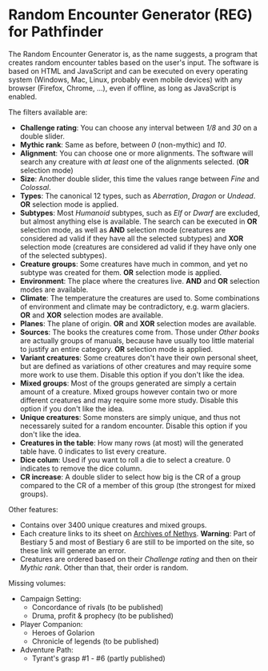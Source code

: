 # Random Encounter Generator (REG) for Pathfinder
The Random Encounter Generator is, as the name suggests, a program that creates random encounter tables based on the user's input. The software is based on HTML and JavaScript and can be executed on every operating system (Windows, Mac, Linux, probably even mobile devices) with any browser (Firefox, Chrome, ...), even if offline, as long as JavaScript is enabled.

The filters available are:
* __Challenge rating__: You can choose any interval between _1/8_ and _30_ on a double slider.
* __Mythic rank__: Same as before, between _0_ (non-mythic) and _10_.
* __Alignment__: You can choose one or more alignments. The software will search any creature with _at least_ one of the alignments selected. (__OR__ selection mode)
* __Size__: Another double slider, this time the values range between _Fine_ and _Colossal_.
* __Types__: The canonical 12 types, such as _Aberration_, _Dragon_ or _Undead_. __OR__ selection mode is applied.
* __Subtypes__: Most _Humanoid_ subtypes, such as _Elf_ or _Dwarf_ are excluded, but almost anything else is available. The search can be executed in __OR__ selection mode, as well as __AND__ selection mode (creatures are considered ad valid if they have all the selected subtypes) and __XOR__ selection mode (creatures are considered ad valid if they have only one of the selected subtypes).
* __Creature groups__: Some creatures have much in common, and yet no subtype was created for them. __OR__ selection mode is applied.
* __Environment__: The place where the creatures live. __AND__ and __OR__ selection modes are available.
* __Climate__: The temperature the creatures are used to. Some combinations of environment and climate may be contradictory, e.g. warm glaciers. __OR__ and __XOR__ selection modes are available.
* __Planes__: The plane of origin. __OR__ and __XOR__ selection modes are available.
* __Sources__: The books the creatures come from. Those under _Other books_ are actually groups of manuals, because have usually too little material to justify an entire category. __OR__ selection mode is applied.
* __Variant creatures__: Some creatures don't have their own personal sheet, but are defined as variations of other creatures and may require some more work to use them. Disable this option if you don't like the idea.
* __Mixed groups__: Most of the groups generated are simply a certain amount of a creature. Mixed groups however contain two or more different creatures and may require some more study. Disable this option if you don't like the idea.
* __Unique creatures__: Some monsters are simply unique, and thus not necessarely suited for a random encounter. Disable this option if you don't like the idea.
* __Creatures in the table__: How many rows (at most) will the generated table have. 0 indicates to list every creature.
* __Dice colum__: Used if you want to roll a die to select a creature. 0 indicates to remove the dice column.
* __CR increase__: A double slider to select how big is the CR of a group compared to the CR of a member of this group (the strongest for mixed groups).

Other features:
* Contains over 3400 unique creatures and mixed groups.
* Each creature links to its sheet on [Archives of Nethys](https://www.aonprd.com/). __Warning__: Part of Bestiary 5 and most of Bestiary 6 are still to be imported on the site, so these link will generate an error.
* Creatures are ordered based on their _Challenge rating_ and then on their _Mythic rank_. Other than that, their order is random.

Missing volumes:
* Campaign Setting:
  * Concordance of rivals (to be published)
  * Druma, profit & prophecy (to be published)
* Player Companion:
  * Heroes of Golarion
  * Chronicle of legends (to be published)
* Adventure Path:
  * Tyrant's grasp #1 - #6 (partly published)
